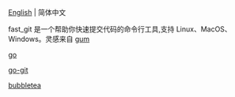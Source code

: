 [English](README.md) | 简体中文

fast_git 是一个帮助你快速提交代码的命令行工具,支持 Linux、MacOS、Windows。灵感来自 [gum](https://github.com/charmbracelet/gum)

[go](https://github.com/go-git/go-git)

[go-git](https://github.com/go-git/go-git)

[bubbletea](github.com/charmbracelet/bubbletea)
